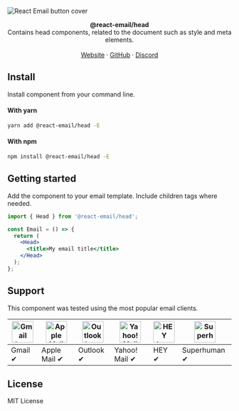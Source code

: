 ![React Email button cover](https://assets.react.email/covers/head.png)

<div align="center"><strong>@react-email/head</strong></div>
<div align="center">Contains head components, related to the document such as style and meta elements.</div>
<br />
<div align="center">
<a href="https://react.email">Website</a> 
<span> · </span>
<a href="https://github.com/zenorocha/react-email">GitHub</a> 
<span> · </span>
<a href="https://react.email/discord">Discord</a>
</div>

## Install

Install component from your command line.

#### With yarn

```sh
yarn add @react-email/head -E
```

#### With npm

```sh
npm install @react-email/head -E
```

## Getting started

Add the component to your email template. Include children tags where needed.

```jsx
import { Head } from '@react-email/head';

const Email = () => {
  return (
    <Head>
      <title>My email title</title>
    </Head>
  );
};
```

## Support

This component was tested using the most popular email clients.

| <img src="https://assets.react.email/icons/gmail.svg" width="48px" height="48px" alt="Gmail logo"> | <img src="https://assets.react.email/icons/apple-mail.svg" width="48px" height="48px" alt="Apple Mail"> | <img src="https://assets.react.email/icons/outlook.svg" width="48px" height="48px" alt="Outlook logo"> | <img src="https://assets.react.email/icons/yahoo-mail.svg" width="48px" height="48px" alt="Yahoo! Mail logo"> | <img src="https://assets.react.email/icons/hey.svg" width="48px" height="48px" alt="HEY logo"> | <img src="https://assets.react.email/icons/superhuman.svg" width="48px" height="48px" alt="Superhuman logo"> |
| ---------------------------------------------------------------------------------------------------------------- | --------------------------------------------------------------------------------------------------------------------- | -------------------------------------------------------------------------------------------------------------------- | --------------------------------------------------------------------------------------------------------------------------- | ------------------------------------------------------------------------------------------------------------ | -------------------------------------------------------------------------------------------------------------------------- |
| Gmail ✔                                                                                                          | Apple Mail ✔                                                                                                          | Outlook ✔                                                                                                            | Yahoo! Mail ✔                                                                                                               | HEY ✔                                                                                                        | Superhuman ✔                                                                                                               |

## License

MIT License
